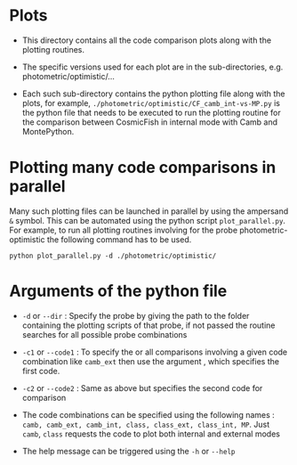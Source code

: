 # Plots

 * This directory contains all the code comparison plots along with the plotting routines.

 * The specific versions used for each plot are in the sub-directories, e.g. photometric/optimistic/...

 * Each such sub-directory contains the python plotting file along with the plots, for example,
    `./photometric/optimistic/CF_camb_int-vs-MP.py` is the python file that needs to be executed to run the plotting routine for the comparison between CosmicFish in internal mode with Camb and MontePython.

# Plotting many code comparisons in parallel 

 Many such plotting files can be launched in parallel by using the ampersand `&` symbol. This can be automated using the python script   `plot_parallel.py`. For example, to run all plotting routines involving for the probe photometric-optimistic the following command has to be used.

    python plot_parallel.py -d ./photometric/optimistic/
        
# Arguments of the python file 

 *  `-d` or `--dir` :  Specify the probe by giving the path to the folder containing the plotting scripts of that probe, if not passed the routine searches for all possible probe combinations
 
 *  `-c1` or `--code1` : To specify the or all comparisons involving a given code combination like `camb_ext` then use the argument , which specifies the first code.

 *  `-c2` or `--code2` : Same as above but specifies the second code for comparison

 *  The code combinations can be specified using the following names :  `camb, camb_ext, camb_int, class, class_ext, class_int, MP`.
    Just `camb`, `class` requests the code to plot both internal and external modes
 
 *  The help message can be triggered using the `-h` or `--help`